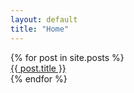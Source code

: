 ```yaml
---
layout: default
title: "Home"
---
```

<style>
{% for post in site.posts %}
#{{ post.id | regex_replace:'[0-9\-\/]','' }}:hover {
  background: rgba({{ post.background }},.5);
}
{% endfor %}
</style>
<div class="posts">
  {% for post in site.posts %}
  <div class="post" style="background-image: url('/images/{{ post.image }}');">
  <div class="dummy"></div>
    <a id="{{ post.id | regex_replace:'[0-9\-\/]','' }}" href="{{ post.url }}" style="opacity: 1;">
      <div class="posttitle">{{ post.title }}</div>
    </a>
  </div>
  {% endfor %}
</div>

